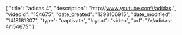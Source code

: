{
    "title": "adidas 4",
    "description": "http:\/\/www.youtube.com\/adidas.",
    "videoid": "154675",
    "date_created": "1398106915",
    "date_modified": "1418181307",
    "type": "captivate",
    "layout": "video",
    "url": "\/v\/adidas-4\/154675"
}